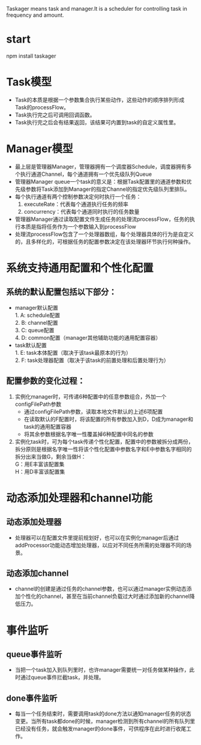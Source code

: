 Taskager means task and manager.It is a scheduler for controlling task in frequency and amount.

# start 
npm install taskager

# Task模型

* Task的本质是根据一个参数集合执行某些动作，这些动作的顺序排列形成Task的processFlow。  
* Task执行完之后可调用回调函数。  
* Task执行完之后会有结果返回，该结果可内置到task的自定义属性里。  

# Manager模型

* 最上层是管理器Manager，管理器拥有一个调度器Schedule，调度器拥有多个执行通道Channel，每个通道拥有一个优先级队列Queue  
* 管理器Manager queue一个task的意义是：根据Task配置里的通道参数和优先级参数将Task添加到Manager的指定Channel的指定优先级队列里排队。  
* 每个执行通道有两个控制参数决定何时执行一个任务：  
  1. executeRate：代表每个通道执行任务的频率  
  2. concurrency：代表每个通道同时执行的任务数量  
* 管理器Manager通过读取配置文件生成任务的处理流processFlow，任务的执行本质是指将任务作为一个参数输入到processFlow  
* 处理流processFlow包含了一个处理器数组，每个处理器具体的行为是自定义的，且多样化的，可根据任务的配置参数决定在该处理器环节执行何种操作。  

# 系统支持通用配置和个性化配置
## 系统的默认配置包括以下部分：
* manager默认配置  
      1. A: schedule配置  
      2. B: channel配置  
      3. C: queue配置  
      4. D: common配置（manager其他辅助功能的通用配置容器）  
* task默认配置  
      1. E: task本体配置（取决于该task最原本的行为）  
      2. F: task处理器配置（取决于该task的前置处理和后置处理行为）  
## 配置参数的变化过程：
1. 实例化manager时，可传递6种配置中的任意参数组合，外加一个configFilePath参数  
   * 通过configFilePath参数，读取本地文件默认的上述6项配置  
   * 在读取默认的F配置时，将该配置的所有参数加入到D，D成为manager和task的通用配置容器  
   * 将其余参数根据名字唯一性覆盖掉6种配置中同名的参数  
2. 实例化task时，可为每个task传递个性化配置，配置中的参数被拆分成两份，拆分原则是根据名字唯一性将该个性化配置中参数名字和E中参数名字相同的拆分出来当做G，剩余当做H：  
   G：用E丰富该配置集  
   H：用D丰富该配置集  
# 动态添加处理器和channel功能
## 动态添加处理器
* 处理器可以在配置文件里提前规划好，也可以在实例化manager后通过addProcessor功能动态增加处理器，以应对不同任务所需的处理器不同的场景。
## 动态添加channel
* channel的创建是通过任务的channel参数，也可以通过manager实例动态添加个性化的channel，甚至在当前channel负载过大时通过添加新的channel降低压力。

# 事件监听
## queue事件监听
* 当把一个task加入到队列里时，也许manager需要统一对任务做某种操作，此时通过queue事件拦截task，并处理。
## done事件监听
* 每当一个任务结束时，需要调用task的done方法以通知manager任务的状态变更。当所有task都done的时候，manager检测到所有channel的所有队列里已经没有任务，就会触发manager的done事件，可供程序在此时进行收尾工作。

